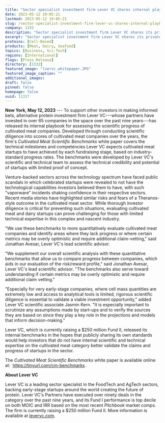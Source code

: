 ```yaml
---
title: "Sector specialist investment firm Lever VC shares internal playbook for benchmarking scientific progress of cultivated meat startups"
date: 2023-05-12 19:05:21
lastmod: 2023-05-12 19:05:21
slug: /sector-specialist-investment-firm-lever-vc-shares-internal-playbook-benchmarking
company: 1332
description: "Sector specialist investment firm Lever VC shares its private internal playbook for benchmarking the scientific progress of cultivated meat and dairy startups"
excerpt: "Sector specialist investment firm Lever VC shares its private internal playbook for benchmarking the scientific progress of cultivated meat and dairy startups"
proteins: [Cell-Based]
products: [Meat, Dairy, Seafood]
topics: [Business, Sci-Tech]
regions: [International]
flags: [Press Release]
directory: [1332]
featured_image: "lvervc_whitepaper.JPG"
featured_image_caption: ""
additional_images:
draft: false
pinned: false
homepage: false
uuid: 11317
---
```

**New York, May 12, 2023** --- To support other investors in making
informed bets, alternative protein investment firm Lever VC---whose
partners have invested in over 65 companies in the space over the past
nine years---has released its internal playbook for assessing the
scientific progress of cultivated meat companies. Developed through
conducting scientific diligence into scores of cultivated meat companies
over the years, the firm's *Cultivated Meat Scientific Benchmarks* white
paper covers the technical milestones and competencies Lever VC expects
cultivated meat startups to have achieved by each fundraising stage,
based on industry-standard progress rates. The benchmarks were developed
by Lever VC's scientific and technical team to assess the technical
credibility and potential of startups with limited proof of concept.

Venture-backed sectors across the technology spectrum have faced public
scandals in which celebrated startups were revealed to not have the
technological capabilities investors believed them to have, with such
"vaporware" incidents shaking confidence in their respective sectors.
Recent media stories have highlighted similar risks and fears of a
Theranos-style outcome in the cultivated meat sector. While thorough
investor diligence is critical for preventing such situations,
evaluating cultivated meat and dairy startups can prove challenging for
those with limited technical expertise in this complex and nascent
industry.

\"We use these benchmarks to more quantitatively evaluate cultivated
meat companies and identify areas where they lack progress or where
certain metrics may be overly optimistic and require additional
claim-vetting,\" said Jonathan Avesar, Lever VC\'s lead scientific
advisor.

\"We supplement our overall scientific analysis with these quantitative
benchmarks that allow us to compare progress between companies, which
aids in our evaluation of the risk/reward profile," said Jonathan
Avesar, Lever VC\'s lead scientific advisor. "The benchmarks also serve
toward understanding if certain metrics may be overly optimistic and
require additional claim vetting.\"

"Especially for very early-stage companies, where cell mass quantities
are extremely low and access to analytical tools is limited, rigorous
scientific diligence is essential to validate a viable investment
opportunity," added Lever VC scientific associate Jasmin Kern. "It is
especially important to scrutinize any assumptions made by start-ups and
to verify the sources they are based on since they play a key role in
the projections and models that inform decision-making."

Lever VC, which is currently raising a \$250 million Fund II, released
its internal benchmarks in the hopes that publicly sharing its own
standards would help investors that do not have internal scientific and
technical expertise on the cultivated meat category better validate the
claims and progress of startups in the sector.

The *Cultivated Meat Scientific Benchmarks* white paper is available
online at:  <https://tinyurl.com/cm-benchmarks> .

**About Lever VC**

Lever VC is a leading sector specialist in the FoodTech and AgTech
sectors, backing early-stage startups around the world creating the
future of protein. Lever VC's Partners have executed over ninety deals
in the category over the past nine years, and its Fund I performance is
top decile on both MOIC and IRR based on the most recent *Pitchbook*
market comps. The firm is currently raising a \$250 million Fund II.
More information is available at [levervc.com](http://levervc.com).
